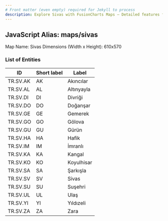 ```yaml
---
# Front matter (even empty) required for Jekyll to process
description: Explore Sivas with FusionCharts Maps – Detailed features for seamless integration. Try now & enhance your data visualization today! 
---
```


## JavaScript Alias: maps/sivas

Map Name: Sivas
Dimensions (Width x Height): 610x570





### List of Entities

ID | Short label | Label
---|---|---|
TR.SV.AK | AK | Akıncılar
TR.SV.AL | AL | Altınyayla
TR.SV.DI | DI | Divriği
TR.SV.DO | DO | Doğanşar
TR.SV.GE | GE | Gemerek
TR.SV.GO | GO | Gölova
TR.SV.GU | GU | Gürün
TR.SV.HA | HA | Hafik
TR.SV.IM | IM | İmranlı
TR.SV.KA | KA | Kangal
TR.SV.KO | KO | Koyulhisar
TR.SV.SA | SA | Şarkışla
TR.SV.SV | SV | Sivas
TR.SV.SU | SU | Suşehri
TR.SV.UL | UL | Ulaş
TR.SV.YI | YI | Yıldızeli
TR.SV.ZA | ZA | Zara